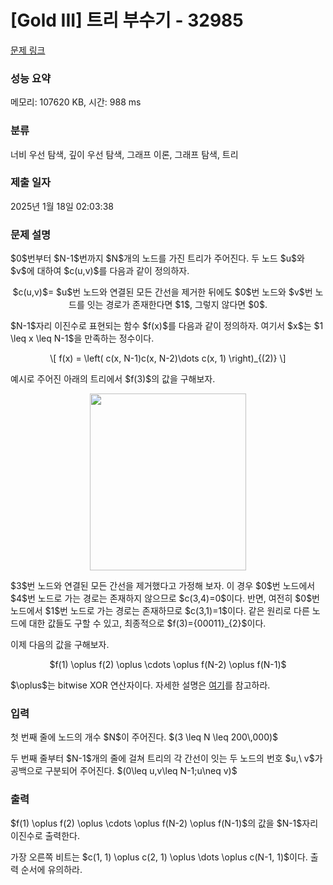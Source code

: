 # [Gold III] 트리 부수기 - 32985 

[문제 링크](https://www.acmicpc.net/problem/32985) 

### 성능 요약

메모리: 107620 KB, 시간: 988 ms

### 분류

너비 우선 탐색, 깊이 우선 탐색, 그래프 이론, 그래프 탐색, 트리

### 제출 일자

2025년 1월 18일 02:03:38

### 문제 설명

<p>$0$번부터 $N-1$번까지 $N$개의 노드를 가진 트리가 주어진다. 두 노드 $u$와 $v$에 대하여 $c(u,v)$를 다음과 같이 정의하자.</p>

<p style="text-align: center;">$c(u,v)$= $u$번 노드와 연결된 모든 간선을 제거한 뒤에도 $0$번 노드와 $v$번 노드를 잇는 경로가 존재한다면 $1$, 그렇지 않다면 $0$.</p>

<p>$N-1$자리 이진수로 표현되는 함수 $f(x)$를 다음과 같이 정의하자. 여기서 $x$는 $1 \leq x \leq N-1$을 만족하는 정수이다.</p>

<p style="text-align: center;">\[ f(x) = \left( c(x, N-1)c(x, N-2)\dots c(x, 1) \right)_{(2)} \]</p>

<p>예시로 주어진 아래의 트리에서 $f(3)$의 값을 구해보자.</p>

<p style="text-align: center;"><img alt="" src="" style="height: 283px; width: 250px;"></p>

<p>$3$번 노드와 연결된 모든 간선을 제거했다고 가정해 보자. 이 경우 $0$번 노드에서 $4$번 노드로 가는 경로는 존재하지 않으므로 $c(3,4)=0$이다. 반면, 여전히 $0$번 노드에서 $1$번 노드로 가는 경로는 존재하므로 $c(3,1)=1$이다. 같은 원리로 다른 노드에 대한 값들도 구할 수 있고, 최종적으로 $f(3)={00011}_{2}$이다.</p>

<p>이제 다음의 값을 구해보자.</p>

<p style="text-align: center;">$f(1) \oplus f(2) \oplus \cdots \oplus f(N-2) \oplus f(N-1)$</p>

<p>$\oplus$는 bitwise XOR 연산자이다. 자세한 설명은 <a href="https://ko.wikipedia.org/wiki/배타적_논리합#비트간_배타적_논리합">여기</a>를 참고하라.</p>

### 입력 

 <p>첫 번째 줄에 노드의 개수 $N$이 주어진다. $(3 \leq N \leq 200\,000)$</p>

<p>두 번째 줄부터 $N-1$개의 줄에 걸쳐 트리의 각 간선이 잇는 두 노드의 번호 $u,\ v$가 공백으로 구분되어 주어진다. $(0\leq u,v\leq N-1;u\neq v)$</p>

### 출력 

 <p>$f(1) \oplus f(2) \oplus \cdots \oplus f(N-2) \oplus f(N-1)$의 값을 $N-1$자리 이진수로 출력한다.</p>

<p>가장 오른쪽 비트는 $c(1, 1) \oplus c(2, 1) \oplus \dots \oplus c(N-1, 1)$이다. 출력 순서에 유의하라.</p>

